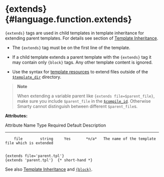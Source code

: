 {extends} {#language.function.extends}
=========

`{extends}` tags are used in child templates in template inheritance for
extending parent templates. For details see section of [Template
Inheritance](#advanced.features.template.inheritance).

-   The `{extends}` tag must be on the first line of the template.

-   If a child template extends a parent template with the `{extends}`
    tag it may contain only `{block}` tags. Any other template content
    is ignored.

-   Use the syntax for [template resources](#resources) to extend files
    outside of the [`$template_dir`](#variable.template.dir) directory.

> **Note**
>
> When extending a variable parent like `{extends file=$parent_file}`,
> make sure you include `$parent_file` in the
> [`$compile_id`](#variable.compile.id). Otherwise Smarty cannot
> distinguish between different `$parent_file`s.

**Attributes:**

   Attribute Name    Type    Required   Default  Description
  ---------------- -------- ---------- --------- -------------------------------------------------
        file        string     Yes       *n/a*   The name of the template file which is extended


    {extends file='parent.tpl'}
    {extends 'parent.tpl'}  {* short-hand *}

      

See also [Template Inheritance](#advanced.features.template.inheritance)
and [`{block}`](#language.function.block).
